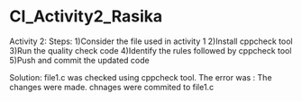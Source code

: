 # CI_Activity2_Rasika
Activity 2:
Steps:
1)Consider the file used in activity 1
2)Install cppcheck tool
3)Run the quality check code
4)Identify the rules followed by cppcheck tool
5)Push and commit the updated code

Solution:
file1.c was checked using cppcheck tool.
The error was : 
The changes were made. chnages were commited to file1.c
